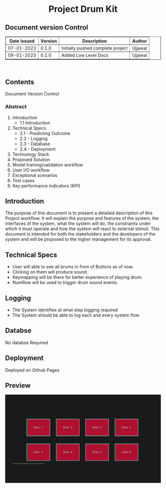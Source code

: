 <div align="center">
<h1>Project Drum Kit</h1>
<!-- <h2>Made by Ujjawal Maurya</h2> -->
</div>

## Document version Control

<table border>
<th>Date Issued</th>
<th>Version</th>
<th>Description</th>
<th>Author</th>
<tr>
<td>07-01-2023</td>
<td>0.1.0</td>
<td>Initially pushed complete project</td>
<td>Ujjawal</td>
</tr>

<tr>
<td>09-01-2023</td>
<td>0.1.0</td>
<td>Added Low Level Docs</td>
<td>Ujjawal</td>
</tr>

<!-- <tr>
<td>0-01-2023</td>
<td>0.1.2</td>
<td>Fixed some bugs</td>
<td>Ujjawal</td>
</tr> -->

</tr>
</table>

<br>

## Contents

Document Version Control

### Abstract

<ol>
    <li>
    Introduction
        <ul>
            <li>1.1 Introduction</li>
            <!-- <li>1.2 </li> -->
        </ul>
    </li>
    <li>
    Technical Specs
        <ul>
            <li>2.1 - Predicting Outcome </li>
            <li>2.2 - Logging </li>
            <li>2.3 - Database </li>
            <li>2.4 - Deployment </li>
        </ul>
    </li>
    <li>Technology Stack</li>
    <li>Proposed Solution</li>
    <li>Model training/validation workflow</li>
    <li>User I/O workflow</li>
    <li>Exceptional scenarios</li>
    <li>Test cases</li>
    <li>Key performance indicators (KPI)</li>
</ol>

## Introduction

The purpose of this document is to present a detailed description of this Project workflow.
It will explain the purpose and features of the system, the interfaces of the system, what the
system will do, the constraints under which it must operate and how the system will react to
external stimuli. This document is intended for both the stakeholders and the developers of
the system and will be proposed to the higher management for its approval.

## Technical Specs

<ul>
    <li>
        User will able to see all brums in from of Buttons as of now.
    </li>
    <li>
        Clicking on them will produce sound.
    </li>
    <li>
        Keymapping will be there for better experience of playing drum.
    </li>
    <li>
        NumRow will be used to trigger drum sound events.
    </li>
</ul>

## Logging

<ul>
    <li>
    The System identifies at what step logging required
    </li>
    <li>
    The System should be able to log each and every system flow.</li>
</ul>

## Databse

No databse Required

## Deployment

Deployed on Github Pages

## Preview

![](./screenshots/01.png)

